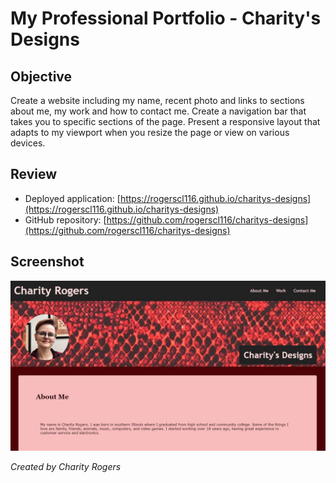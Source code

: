# My Professional Portfolio - Charity's Designs

## Objective

Create a website including my name, recent photo and links to sections about me, my work and how to contact me. Create a navigation bar that takes you to specific sections of the page. Present a responsive layout that adapts to my viewport when you resize the page or view on various devices.

## Review

- Deployed application: [https://rogerscl116.github.io/charitys-designs](https://rogerscl116.github.io/charitys-designs)
- GitHub repository: [https://github.com/rogerscl116/charitys-designs](https://github.com/rogerscl116/charitys-designs)

## Screenshot

![Charity's Designs Screenshot](./assets/screenshots/charitys-designs.jpg)

*Created by Charity Rogers*
